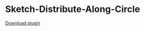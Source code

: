 # Sketch-Distribute-Along-Circle

[Download plugin](https://github.com/carlskov/Sketch-Distribute-Along-Circle/archive/v1.0.zip)
